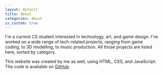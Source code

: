 ```yaml
---
layout: default
title: About
categories: About
is_custom: true
---
```


 I'm a current CS student interested in technology, art, and game design. I've worked on a wide range of tech-related projects, ranging from game coding, to 3D modelling, to music production. All those projects are listed here, sorted by category.

This website was created by me as well, using HTML, CSS, and JavaScript. The code is avaliable on [GitHub](https://github.com/JulianHeuser/JulianHeuser.github.io). 